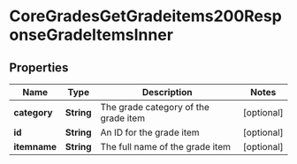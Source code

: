 

# CoreGradesGetGradeitems200ResponseGradeItemsInner


## Properties

| Name | Type | Description | Notes |
|------------ | ------------- | ------------- | -------------|
|**category** | **String** | The grade category of the grade item |  [optional] |
|**id** | **String** | An ID for the grade item |  [optional] |
|**itemname** | **String** | The full name of the grade item |  [optional] |



